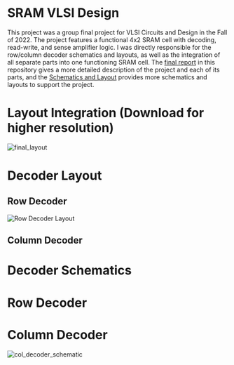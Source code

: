 # SRAM VLSI Design
This project was a group final project for VLSI Circuits and Design in the Fall of 2022. The project features
a functional 4x2 SRAM cell with decoding, read-write, and sense amplifier logic. I was directly responsible for the
row/column decoder schematics and layouts, as well as the integration of all separate parts into one functioning SRAM cell.
The [final report](https://github.com/NikodemGazda/Projects/blob/main/SRAM%20VLSI%20Design/Report.pdf) 
in this repository gives a more detailed description of the project and each of its parts, and the
[Schematics and Layout](https://github.com/NikodemGazda/Projects/blob/main/SRAM%20VLSI%20Design/Schematics%20and%20Layouts.pdf)
provides more schematics and layouts to support the project.

# Layout Integration (Download for higher resolution)
![final_layout](https://github.com/NikodemGazda/Projects/assets/26459327/4600c0d1-c1a7-4883-acad-6b1bce5d1797)

# Decoder Layout
## Row Decoder
![Row Decoder Layout](https://github.com/NikodemGazda/Projects/assets/26459327/25e42629-f2f2-49ae-9d52-94f8bc510299)

## Column Decoder

# Decoder Schematics
# Row Decoder

# Column Decoder
![col_decoder_schematic](https://github.com/NikodemGazda/Projects/assets/26459327/199d212d-fe36-45c5-8418-1f1fb307ac85)
